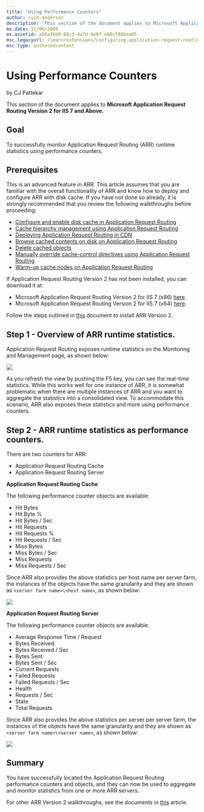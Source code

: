 ```yaml
---
title: "Using Performance Counters"
author: rick-anderson
description: "This section of the document applies to Microsoft Application Request Routing Version 2 for IIS 7 and Above. Goal To successfully monitor Application Request..."
ms.date: 11/06/2009
ms.assetid: a50a36b9-89c3-4a7d-be6f-e88cf886ea05
msc.legacyurl: /learn/extensions/configuring-application-request-routing-arr/using-performance-counters
msc.type: authoredcontent
---
```

Using Performance Counters
====================
by CJ Pattekar

This section of the document applies to **Microsoft Application Request Routing Version 2 for IIS 7 and Above.**

## Goal

To successfully monitor Application Request Routing (ARR) runtime statistics using performance counters.

## Prerequisites

This is an advanced feature in ARR. This article assumes that you are familiar with the overall functionality of ARR and know how to deploy and configure ARR with disk cache. If you have not done so already, it is strongly recommended that you review the following walkthroughs before proceeding:

- [Configure and enable disk cache in Application Request Routing](configure-and-enable-disk-cache-in-application-request-routing.md)
- [Cache hierarchy management using Application Request Routing](cache-hierarchy-management-using-application-request-routing.md)
- [Deploying Application Request Routing in CDN](../installing-application-request-routing-arr/deploying-application-request-routing-in-cdn.md)
- [Browse cached contents on disk on Application Request Routing](browse-cached-contents-on-disk-on-application-request-routing.md)
- [Delete cached objects](delete-cached-objects.md)
- [Manually override cache-control directives using Application Request Routing](manually-override-cache-control-directives-using-application-request-routing.md)
- [Warm-up cache nodes on Application Request Routing](warm-up-cache-nodes-on-application-request-routing.md)

If Application Request Routing Version 2 has not been installed, you can download it at:

- Microsoft Application Request Routing Version 2 for IIS 7 (x86) [here](https://download.microsoft.com/download/4/D/F/4DFDA851-515F-474E-BA7A-5802B3C95101/ARRv2_setup_x86.EXE).
- Microsoft Application Request Routing Version 2 for IIS 7 (x64) [here](https://download.microsoft.com/download/3/4/1/3415F3F9-5698-44FE-A072-D4AF09728390/ARRv2_setup_x64.EXE).

Follow the steps outlined in [this](../installing-application-request-routing-arr/install-application-request-routing-version-2.md) document to install ARR Version 2.

## Step 1 - Overview of ARR runtime statistics.

Application Request Routing exposes runtime statistics on the Monitoring and Management page, as shown below:

[![](using-performance-counters/_static/image2.jpg)](using-performance-counters/_static/image1.jpg)

As you refresh the view by pushing the F5 key, you can see the real-time statistics. While this works well for one instance of ARR, it is somewhat problematic when there are multiple instances of ARR and you want to aggregate the statistics into a consolidated view. To accommodate this scenario, ARR also exposes these statistics and more using performance counters.

## Step 2 - ARR runtime statistics as performance counters.

There are two counters for ARR:

- Application Request Routing Cache
- Application Request Routing Server

**Application Request Routing Cache**

The following performance counter objects are available:

- Hit Bytes
- Hit Byte %
- Hit Bytes / Sec
- Hit Requests
- Hit Requests %
- Hit Requests / Sec
- Miss Bytes
- Miss Bytes / Sec
- Miss Requests
- Miss Requests / Sec

Since ARR also provides the above statistics per host name per server farm, the instances of the objects have the same granularity and they are shown as `<server farm name>\<host name>`, as shown below:

[![](using-performance-counters/_static/image4.jpg)](using-performance-counters/_static/image3.jpg)

**Application Request Routing Server**

The following performance counter objects are available:

- Average Response Time / Request
- Bytes Received
- Bytes Received / Sec
- Bytes Sent
- Bytes Sent / Sec
- Current Requests
- Failed Requests
- Failed Requests / Sec
- Health
- Requests / Sec
- State
- Total Requests

Since ARR also provides the above statistics per server per server farm, the instances of the objects have the same granularity and they are shown as `<server farm name>\<server name>`, as shown below:

[![](using-performance-counters/_static/image6.jpg)](using-performance-counters/_static/image5.jpg)

## Summary

You have successfully located the Application Request Routing performance counters and objects, and they can now be used to aggregate and monitor statistics from one or more ARR servers.

For other ARR Version 2 walkthroughs, see the documents in [this](../planning-for-arr/application-request-routing-version-2-overview.md) article.
